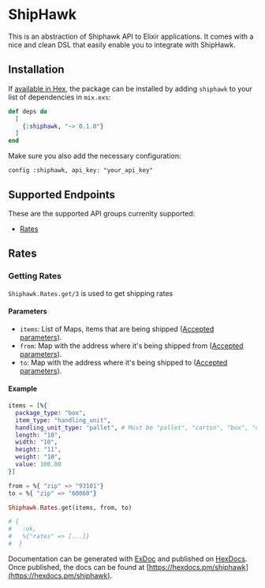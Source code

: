 # ShipHawk

This is an abstraction of Shiphawk API to Elixir applications.
It comes with a nice and clean DSL that easily enable you to integrate
with ShipHawk.

## Installation

If [available in Hex](https://hex.pm/docs/publish), the package can be installed
by adding `shiphawk` to your list of dependencies in `mix.exs`:

```elixir
def deps do
  [
    {:shiphawk, "~> 0.1.0"}
  ]
end
```

Make sure you also add the necessary configuration:

```
config :shiphawk, api_key: "your_api_key"
```

## Supported Endpoints

These are the supported API groups currenlty supported:

- [Rates](#rates)

## Rates

### Getting Rates
  `Shiphawk.Rates.get/3` is used to get shipping rates

#### Parameters
  - `items`: List of Maps, items that are being shipped ([Accepted parameters](https://docs.shiphawk.com/reference#rate-item-object)).
  - `from`: Map with the address where it's being shipped from ([Accepted parameters](https://docs.shiphawk.com/reference#addresses)).
  - `to`: Map with the address where it's being shipped to ([Accepted parameters](https://docs.shiphawk.com/reference#addresses)).

#### Example
```elixir
items = [%{
  package_type: "box",
  item_type: "handling_unit",
  handling_unit_type: "pallet", # Must be "pallet", "carton", "box", "crate", or "bag"
  length: "10",
  width: "10",
  height: "11",
  weight: "10",
  value: 100.00
}]

from = %{ "zip" => "93101"}
to = %{ "zip" => "60060"}

Shiphawk.Rates.get(items, from, to)

# {
#   :ok,
#   %{"rates" => [...]}
#  }
```

Documentation can be generated with [ExDoc](https://github.com/elixir-lang/ex_doc)
and published on [HexDocs](https://hexdocs.pm). Once published, the docs can
be found at [https://hexdocs.pm/shiphawk](https://hexdocs.pm/shiphawk).

